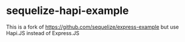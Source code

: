 sequelize-hapi-example
======================

This is a fork of https://github.com/sequelize/express-example but use Hapi.JS instead of Express.JS
